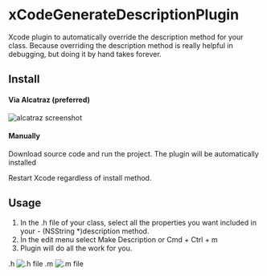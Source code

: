 # xCodeGenerateDescriptionPlugin
Xcode plugin to automatically override the description method for your class. Because overriding the description method is really helpful in debugging, but doing it by hand takes forever. 

## Install
#### Via Alcatraz (preferred) 
![alcatraz screenshot](https://github.com/adamontherun/xCodeGenerateDescriptionPlugin/blob/master/AutoGenerateDescriptionPluginProd/AutoGenerateDescriptionPluginProd/alcatrazscreenshot.png)

#### Manually

Download source code and run the project. The plugin will be automatically installed

Restart Xcode regardless of install method.

## Usage
1. In the .h file of your class, select all the properties you want included in your - (NSString *)description method. 
2. In the edit menu select Make Description or Cmd + Ctrl + m
3. Plugin will do all the work for you.

.h
![.h file](https://github.com/adamontherun/xCodeGenerateDescriptionPlugin/blob/master/AutoGenerateDescriptionPluginProd/AutoGenerateDescriptionPluginProd/header.png)
.m
![.m file](https://github.com/adamontherun/xCodeGenerateDescriptionPlugin/blob/master/AutoGenerateDescriptionPluginProd/AutoGenerateDescriptionPluginProd/implementation.png)
